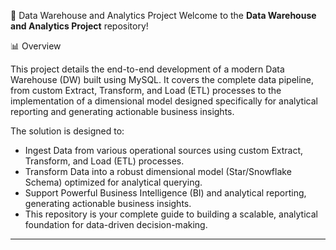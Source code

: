 🚀 Data Warehouse and Analytics Project
Welcome to the **Data Warehouse and Analytics Project** repository!

📊 Overview

This project details the end-to-end development of a modern Data Warehouse (DW) built using MySQL. It covers the complete data pipeline, from custom Extract, Transform, and Load (ETL) processes to the implementation of a dimensional model designed specifically for analytical reporting and generating actionable business insights.

The solution is designed to:

  - Ingest Data from various operational sources using custom Extract, Transform, and Load (ETL) processes.
  - Transform Data into a robust dimensional model (Star/Snowflake Schema) optimized for analytical querying.
  - Support Powerful Business Intelligence (BI) and analytical reporting, generating actionable business insights.
  - This repository is your complete guide to building a scalable, analytical foundation for data-driven decision-making.

----


